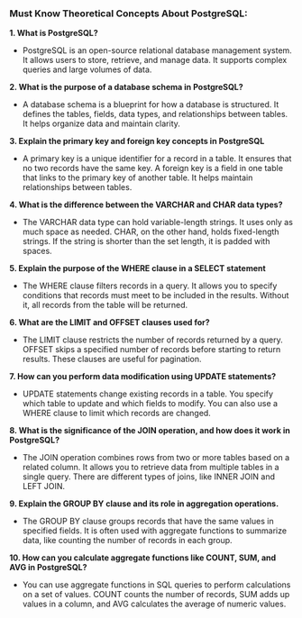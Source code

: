 ### Must Know Theoretical Concepts About PostgreSQL:

**1. What is PostgreSQL?**

- PostgreSQL is an open-source relational database management system. It allows users to store, retrieve, and manage data. It supports complex queries and large volumes of data.

**2. What is the purpose of a database schema in PostgreSQL?**

- A database schema is a blueprint for how a database is structured. It defines the tables, fields, data types, and relationships between tables. It helps organize data and maintain clarity.

**3. Explain the primary key and foreign key concepts in PostgreSQL**

- A primary key is a unique identifier for a record in a table. It ensures that no two records have the same key. A foreign key is a field in one table that links to the primary key of another table. It helps maintain relationships between tables.

**4. What is the difference between the VARCHAR and CHAR data types?**

- The VARCHAR data type can hold variable-length strings. It uses only as much space as needed. CHAR, on the other hand, holds fixed-length strings. If the string is shorter than the set length, it is padded with spaces.

**5. Explain the purpose of the WHERE clause in a SELECT statement**

- The WHERE clause filters records in a query. It allows you to specify conditions that records must meet to be included in the results. Without it, all records from the table will be returned.

**6. What are the LIMIT and OFFSET clauses used for?**

- The LIMIT clause restricts the number of records returned by a query. OFFSET skips a specified number of records before starting to return results. These clauses are useful for pagination.

**7. How can you perform data modification using UPDATE statements?**

- UPDATE statements change existing records in a table. You specify which table to update and which fields to modify. You can also use a WHERE clause to limit which records are changed.

**8. What is the significance of the JOIN operation, and how does it work in PostgreSQL?**

- The JOIN operation combines rows from two or more tables based on a related column. It allows you to retrieve data from multiple tables in a single query. There are different types of joins, like INNER JOIN and LEFT JOIN.

**9. Explain the GROUP BY clause and its role in aggregation operations.**

- The GROUP BY clause groups records that have the same values in specified fields. It is often used with aggregate functions to summarize data, like counting the number of records in each group.

**10. How can you calculate aggregate functions like COUNT, SUM, and AVG in PostgreSQL?**

- You can use aggregate functions in SQL queries to perform calculations on a set of values. COUNT counts the number of records, SUM adds up values in a column, and AVG calculates the average of numeric values.
